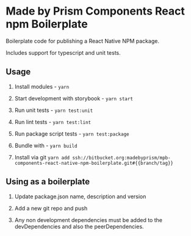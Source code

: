 # Made by Prism Components React npm Boilerplate

Boilerplate code for publishing a React Native NPM package.

Includes support for typescript and unit tests.

## Usage

1. Install modules - `yarn`

2. Start development with storybook - `yarn start`

3. Run unit tests - `yarn test:unit`

4. Run lint tests - `yarn test:lint`

5. Run package script tests - `yarn test:package`

6. Bundle with - `yarn build`

7. Install via git `yarn add ssh://bitbucket.org:madebyprism/mpb-components-react-native-npm-boilerplate.git#{{branch/tag}}`

## Using as a boilerplate

1. Update package.json name, description and version

2. Add a new git repo and push

3. Any non development dependencies must be added to the devDependencies and also the peerDependencies.